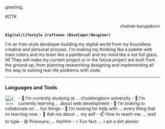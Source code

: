 <p align="left">greeting..</p> #CTK <p align="right"> chatree kurupakorn </p>

**`Digital/Lifestyle Craftsman (Developer/Desginer)`**

I'm an free-style developer building my digital world from my boundless creative and personal process. I'm making my thinking like a palette with main colors and my brain like a paintbrush and my mind like a not full glass. All They will make my current project or in the future project are built from the ground up, from planning researching designing and implementing all the way to solving real-life problems with code.

--- 

### Languages and Tools 

<img align="left" alt="Java" width="30px" style="padding-right:10px;" src="https://cdn.jsdelivr.net/gh/devicons/devicon/icons/java/java-original.svg"/>
- 🔭 I’m currently studying at ... chulalongkorn university
- 🌱 I’m currently learning ... about web development
- 👯 I’m looking to collaborate on ... fun things
- 🤔 I’m looking for help with ... every thing that im learning now.
- 💬 Ask me about ... my self
- 📫 How to reach me: ... wait to type
- 😄 Pronouns: ... He/Him
- ⚡ Fun fact: ... I am a dirt atomic 
